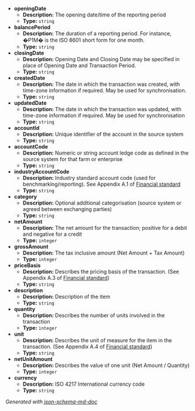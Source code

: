  - <b id="#/properties/openingDate">openingDate</b>
	 - **Description:** The opening date/time of the reporting period
	 - **Type:** `string`
 - <b id="#/properties/balancePeriod">balancePeriod</b>
	 - **Description:** The duration of a reporting period. For instance, �P1M� is the ISO 8601 short form for one month.
	 - **Type:** `string`
 - <b id="#/properties/closingDate">closingDate</b>
	 - **Description:** Opening Date and Closing Date may be specified in place of Opening Date and Transaction Period.
	 - **Type:** `string`
 - <b id="#/properties/createdDate">createdDate</b>
	 - **Description:** The date in which the transaction was created, with time-zone information if required. May be used for synchronisation.
	 - **Type:** `string`
 - <b id="#/properties/updatedDate">updatedDate</b>
	 - **Description:** The date in which the transaction was updated, with time-zone information if required. May be used for synchronisation
	 - **Type:** `string`
 - <b id="#/properties/accountId">accountId</b>
	 - **Description:** Unique identifier of the account in the source system
	 - **Type:** `string`
 - <b id="#/properties/accountCode">accountCode</b>
	 - **Description:** Numeric or string account ledge code as defined in the source system for that farm or enterprise
	 - **Type:** `string`
 - <b id="#/properties/industryAccountCode">industryAccountCode</b>
	 - **Description:** Industry standard account code (used for benchmarking/reporting). See Appendix A.1 of [Financial standard](https://github.com/Datalinker-Org/Farm-Data-Standards/blob/master/Financial%20Data%20Standard/README.md)
	 - **Type:** `string`
 - <b id="#/properties/category">category</b>
	 - **Description:** Optional additional categorisation (source system or agreed between exchanging parties)
	 - **Type:** `string`
 - <b id="#/properties/netAmount">netAmount</b>
	 - **Description:** The net amount for the transaction; positive for a debit and negative for a credit
	 - **Type:** `integer`
 - <b id="#/properties/grossAmount">grossAmount</b>
	 - **Description:** The tax inclusive amount (Net Amount + Tax Amount)
	 - **Type:** `integer`
 - <b id="#/properties/priceBasis">priceBasis</b>
	 - **Description:** Describes the pricing basis of the transaction. (See Appendix A.3 of [Financial standard](https://github.com/Datalinker-Org/Farm-Data-Standards/blob/master/Financial%20Data%20Standard/README.md))
	 - **Type:** `string`
 - <b id="#/properties/description">description</b>
	 - **Description:** Description of the item
	 - **Type:** `string`
 - <b id="#/properties/quantity">quantity</b>
	 - **Description:** Describes the number of units involved in the transaction
	 - **Type:** `integer`
 - <b id="#/properties/unit">unit</b>
	 - **Description:** Describes the unit of measure for the item in the transaction. (See Appendix A.4 of [Financial standard](https://github.com/Datalinker-Org/Farm-Data-Standards/blob/master/Financial%20Data%20Standard/README.md))
	 - **Type:** `string`
 - <b id="#/properties/netUnitAmount">netUnitAmount</b>
	 - **Description:** Describes the value of one unit (Net Amount / Quantity)
	 - **Type:** `integer`
 - <b id="#/properties/currency">currency</b>
	 - **Description:** ISO 4217 International currency code
	 - **Type:** `string`

_Generated with [json-schema-md-doc](https://brianwendt.github.io/json-schema-md-doc/)_